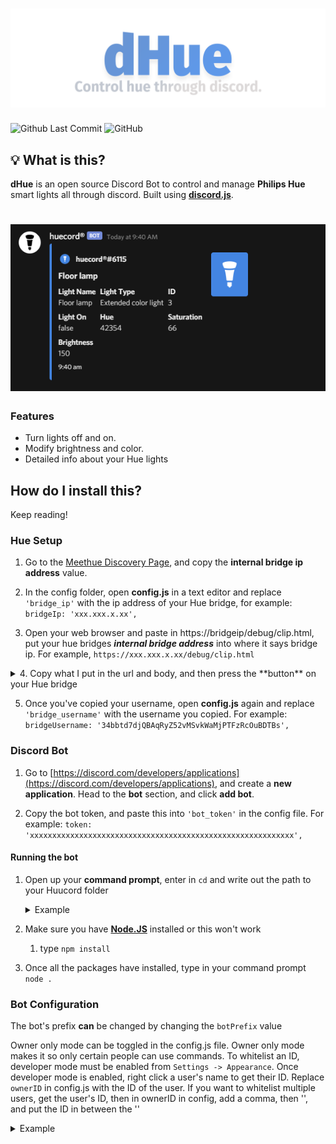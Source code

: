 # ![Huucord](images/dhue_banner.png)
![Github Last Commit](https://img.shields.io/github/last-commit/flyxn/huucord?color=%233F84E5&logo=github)
![GitHub](https://img.shields.io/github/license/flyxn/dhue?color=%233F84E5)

## 💡 What is this?
**dHue** is an open source Discord Bot to control and manage **Philips Hue** smart lights all through discord. Built using [**discord.js**](https://github.com/discordjs/discord.js).

# ![info](images/info.png)

### Features
- Turn lights off and on.
- Modify brightness and color.
- Detailed info about your Hue lights

## How do I install this?
Keep reading!

### Hue Setup
1. Go to the [Meethue Discovery Page](https://discovery.meethue.com/), and copy the **internal bridge ip address** value.

2. In the config folder, open **config.js** in a text editor and replace ```'bridge_ip'``` with the ip address of your Hue bridge, for example: ```bridgeIp: 'xxx.xxx.x.xx',```

3. Open your web browser and paste in https://bridgeip/debug/clip.html, put your hue bridges ***internal bridge address*** into where it says bridge ip. For example, ```https://xxx.xxx.x.xx/debug/clip.html```

  <details>
<summary> 4. Copy what I put in the url and body, and then press the **button** on your Hue bridge</summary>

# ![pressed](images/pressedgif.gif)
</details>

5. Once you've copied your username, open **config.js** again and replace ```'bridge_username'``` with the username you copied. For example: ```bridgeUsername: '34bbtd7djQBAqRyZ52vMSvkWaMjPTFzRcOuBDTBs',```

### Discord Bot

1. Go to [https://discord.com/developers/applications](https://discord.com/developers/applications), and create a **new application**. Head to the **bot** section, and click **add bot**.

2. Copy the bot token, and paste this into ```'bot_token'``` in the config file. For example: ```token: 'xxxxxxxxxxxxxxxxxxxxxxxxxxxxxxxxxxxxxxxxxxxxxxxxxxxxxxxxxxx',```

#### Running the bot
1. Open up your **command prompt**, enter in ```cd``` and write out the path to your Huucord folder
      <details>
      <summary>Example</summary>

      ```cd C:\Users\pearl\Downloads\dHue-master\dHue-master```
      </details>

2. Make sure you have [**Node.JS**](https://nodejs.org/en/) installed or this won't work
      1.  type ```npm install```
      
3. Once all the packages have installed, type in your command prompt ```node .```


### Bot Configuration
The bot's prefix **can** be changed by changing the ```botPrefix``` value

Owner only mode can be toggled in the config.js file. Owner only mode makes it so only certain people can use commands. To whitelist an ID, developer mode must be enabled from ```Settings -> Appearance```. Once developer mode is enabled, right click a user's name to get their ID. Replace ```ownerID``` in config.js with the ID of the user. If you want to whitelist multiple users, get the user's ID, then in ownerID in config, add a comma, then '', and put the ID in between the ''
        <details>
      <summary>Example</summary>
      ```ownerID: ['xxxxxxxxxxxxxxxxxx', 'yyyyyyyyyyyyyyyyyy'],```
      </details>
